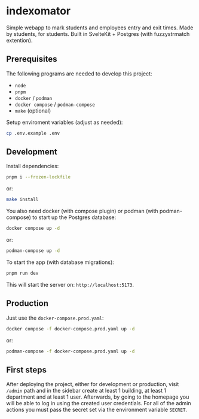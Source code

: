 # indexomator

Simple webapp to mark students and employees entry and exit times. Made by students, for students. Built in SvelteKit + Postgres (with fuzzystrmatch extention).

## Prerequisites

The following programs are needed to develop this project:

- `node`
- `pnpm`
- `docker` / `podman`
- `docker compose` / `podman-compose`
- `make` (optional)

Setup enviroment variables (adjust as needed):

```bash
cp .env.example .env
```

## Development

Install dependencies:

```bash
pnpm i --frozen-lockfile
```

or:

```bash
make install
```

You also need docker (with compose plugin) or podman (with podman-compose) to start up the Postgres database:

```bash
docker compose up -d
```

or:

```bash
podman-compose up -d
```

To start the app (with database migrations):

```bash
pnpm run dev
```

This will start the server on: `http://localhost:5173`.

## Production

Just use the `docker-compose.prod.yaml`:

```bash
docker compose -f docker-compose.prod.yaml up -d
```

or:

```bash
podman-compose -f docker-compose.prod.yaml up -d
```

## First steps

After deploying the project, either for development or production, visit `/admin` path and in the sidebar create at least 1 building, at least 1 department and at least 1 user. Afterwards, by going to the homepage you will be able to log in using the created user credentials. For all of the admin actions you must pass the secret set via the environment variable `SECRET`.
